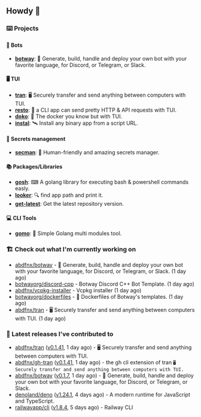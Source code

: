 ## Howdy 👋

### ⌨️ Projects

#### 🤖 Bots

- [**botway**](https://github.com/abdfnx/botway): 🤖 Generate, build, handle and deploy your own bot with your favorite language, for Discord, or Telegram, or Slack.

#### 🖥 TUI

- [**tran**](https://github.com/abdfnx/tran): 🖥 Securely transfer and send anything between computers with TUI.
- [**resto**](https://github.com/abdfnx/resto): 🔗 a CLI app can send pretty HTTP & API requests with TUI.
- [**doko**](https://github.com/abdfnx/doko): 🐳 The docker you know but with TUI.
- [**instal**](https://github.com/abdfnx/instal): 🛰️ Install any binary app from a script URL.

#### 🔐 Secrets management

- [**secman**](https://github.com/scmn-dev/secman): 👊 Human-friendly and amazing secrets manager.

#### 📚 Packages/Libraries

- [**gosh**](https://github.com/abdfnx/gosh): ⌨ A golang library for executing bash & powershell commands easly.
- [**looker**](https://github.com/abdfnx/looker): 🔍 find app path and print it.
- [**get-latest**](https://github.com/scmn-dev/get-latest): Get the latest repository version.

#### 💻 CLI Tools 

- [**gomo**](https://github.com/abdfnx/gomo): 📐 Simple Golang multi modules tool.

### 🏗️ Check out what I'm currently working on


- [abdfnx/botway](https://github.com/abdfnx/botway) - 🤖 Generate, build, handle and deploy your own bot with your favorite language, for Discord, or Telegram, or Slack. (1 day ago)
- [botwayorg/discord-cpp](https://github.com/botwayorg/discord-cpp) - Botway Discord C&#43;&#43; Bot Template. (1 day ago)
- [abdfnx/vcpkg-installer](https://github.com/abdfnx/vcpkg-installer) - Vcpkg installer (1 day ago)
- [botwayorg/dockerfiles](https://github.com/botwayorg/dockerfiles) - 🐋 Dockerfiles of Botway&#39;s templates. (1 day ago)
- [abdfnx/tran](https://github.com/abdfnx/tran) - 🖥 Securely transfer and send anything between computers with TUI. (1 day ago)

### 🔭 Latest releases I've contributed to

- [abdfnx/tran](https://github.com/abdfnx/tran) ([v0.1.41](https://github.com/abdfnx/tran/releases/tag/v0.1.41), 1 day ago) - 🖥 Securely transfer and send anything between computers with TUI.
- [abdfnx/gh-tran](https://github.com/abdfnx/gh-tran) ([v0.1.41](https://github.com/abdfnx/gh-tran/releases/tag/v0.1.41), 1 day ago) - the gh cli extension of tran `🖥 Securely transfer and send anything between computers with TUI.`
- [abdfnx/botway](https://github.com/abdfnx/botway) ([v0.1.7](https://github.com/abdfnx/botway/releases/tag/v0.1.7), 1 day ago) - 🤖 Generate, build, handle and deploy your own bot with your favorite language, for Discord, or Telegram, or Slack.
- [denoland/deno](https://github.com/denoland/deno) ([v1.24.1](https://github.com/denoland/deno/releases/tag/v1.24.1), 4 days ago) - A modern runtime for JavaScript and TypeScript.
- [railwayapp/cli](https://github.com/railwayapp/cli) ([v1.8.4](https://github.com/railwayapp/cli/releases/tag/v1.8.4), 5 days ago) - Railway CLI

